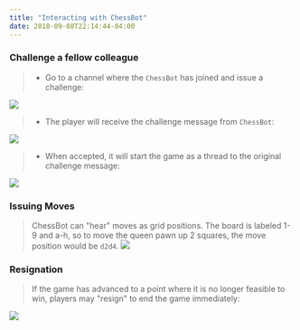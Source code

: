 ```yaml
---
title: "Interacting with ChessBot"
date: 2018-09-08T22:14:44-04:00
---
```


### Challenge a fellow colleague

> * Go to a channel where the `ChessBot` has joined and issue a challenge:
>
[<img src="/chessbot/img/help1.png" class="img-responsive">](/chessbot/img/help1.png)
>
> * The player will receive the challenge message from `ChessBot`:
>
[<img src="/chessbot/img/help2.png" class="img-responsive">](/chessbot/img/help2.png)
>
> * When accepted, it will start the game as a thread to the original challenge message:
>
[<img src="/chessbot/img/help3.png" class="img-responsive">](/chessbot/img/help3.png)

### Issuing Moves

> ChessBot can "hear" moves as grid positions. The board is labeled 1-9 and a-h, so to move the queen pawn up 2 squares, the move position would be `d2d4`.
[<img src="/chessbot/img/help4.png" class="img-responsive">](/chessbot/img/help4.png)

### Resignation

> If the game has advanced to a point where it is no longer feasible to win, players may "resign" to end the game immediately:
>
[<img src="/chessbot/img/help5.png" class="img-responsive">](/chessbot/img/help5.png)
